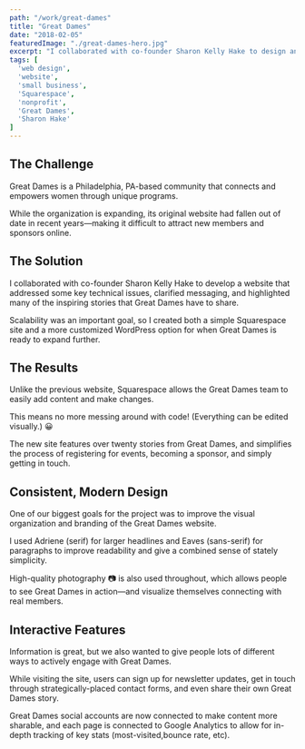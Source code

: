```yaml
---
path: "/work/great-dames"
title: "Great Dames"
date: "2018-02-05"
featuredImage: "./great-dames-hero.jpg"
excerpt: "I collaborated with co-founder Sharon Kelly Hake to design and build a new website, which highlighted powerful Great Dames stories and resulted in 12x as many unique visitors per month."
tags: [
  'web design',
  'website',
  'small business',
  'Squarespace',
  'nonprofit',
  'Great Dames',
  'Sharon Hake'
]
---
```


## The Challenge

Great Dames is a Philadelphia, PA-based community that connects and empowers women through unique programs.

While the organization is expanding, its original website had fallen out of date in recent years—making it difficult to attract new members and sponsors online.


## The Solution

I collaborated with co-founder Sharon Kelly Hake to develop a website that addressed some key technical issues, clarified messaging, and highlighted many of the inspiring stories that Great Dames have to share.

Scalability was an important goal, so I created both a simple Squarespace site and a more customized WordPress option for when Great Dames is ready to expand further.

## The Results

Unlike the previous website, Squarespace allows the Great Dames team to easily add content and make changes.

This means no more messing around with code! (Everything can be edited visually.) 😀

The new site features over twenty stories from Great Dames, and simplifies the process of registering for events, becoming a sponsor, and simply getting in touch.

## Consistent, Modern Design

One of our biggest goals for the project was to improve the visual organization and branding of the Great Dames website.

I used Adriene (serif) for larger headlines and Eaves (sans-serif) for paragraphs to improve readability and give a combined sense of stately simplicity.

High-quality photography 📷 is also used throughout, which allows people to see Great Dames in action—and visualize themselves connecting with real members.

## Interactive Features

Information is great, but we also wanted to give people lots of different ways to actively engage with Great Dames.

While visiting the site, users can sign up for newsletter updates, get in touch through strategically-placed contact forms, and even share their own Great Dames story.

Great Dames social accounts are now connected to make content more sharable, and each page is connected to Google Analytics to allow for in-depth tracking of key stats (most-visited,bounce rate, etc).